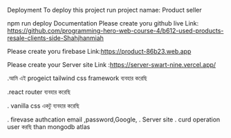 Deployment To deploy this project run project namae: Product seller 

npm run deploy Documentation Please create yoru github live Link: https://github.com/programming-hero-web-course-4/b612-used-products-resale-clients-side-Shahjhanmiah

Please create yoru firebase Link:https://product-86b23.web.app

Please create your Server site Link :https://server-swart-nine.vercel.app/

.আমি এই progeict tailwind css framework ব্যবহার করেছি

.react router ব্যবহার করেছি

. vanilla css একটু ব্যবহার করেছি

. firevase authcation email ,password,Google, . Server site
. curd operation user করছি  than mongodb atlas 